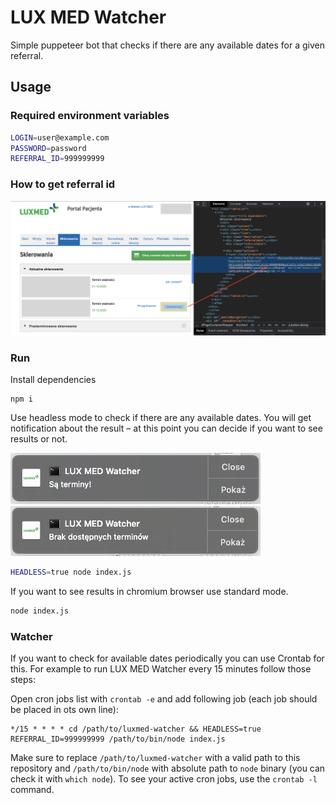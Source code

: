 # LUX MED Watcher

Simple puppeteer bot that checks if there are any available dates for a given referral.

## Usage

### Required environment variables

```sh
LOGIN=user@example.com
PASSWORD=password
REFERRAL_ID=999999999
```

### How to get referral id

![How to get referral id](screenshots/referral-id.png)

### Run

Install dependencies

```
npm i
```

Use headless mode to check if there are any available dates.
You will get notification about the result – at this point you can decide if you want to see results or not.

<img src="screenshots/notification-dates.png" width="400" />
<img src="screenshots/notification-no-dates.png" width="400" />

```sh
HEADLESS=true node index.js
```

If you want to see results in chromium browser use standard mode.

```sh
node index.js
```

### Watcher

If you want to check for available dates periodically you can use Crontab for this.
For example to run LUX MED Watcher every 15 minutes follow those steps:


Open cron jobs list with `crontab -e` and add following job (each job should be placed in ots own line):
```
*/15 * * * * cd /path/to/luxmed-watcher && HEADLESS=true REFERRAL_ID=999999999 /path/to/bin/node index.js
```
Make sure to replace `/path/to/luxmed-watcher` with a valid path to this repository and `/path/to/bin/node` with absolute path to `node` binary (you can check it with `which node`). To see your active cron jobs, use the `crontab -l` command.
